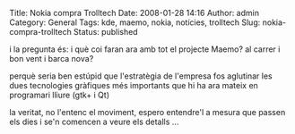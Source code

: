 Title: Nokia compra Trolltech
Date: 2008-01-28 14:16
Author: admin
Category: General
Tags: kde, maemo, nokia, notícies, trolltech
Slug: nokia-compra-trolltech
Status: published

i la pregunta és: i què coi faran ara amb tot el projecte Maemo? al carrer i bon vent i barca nova?

perquè seria ben estúpid que l'estratègia de l'empresa fos aglutinar les dues tecnologies gràfiques més importants que hi ha ara mateix en programari lliure (gtk+ i Qt)

la veritat, no l'entenc el moviment, espero entendre'l a mesura que passen els dies i se'n comencen a veure els detalls ...
